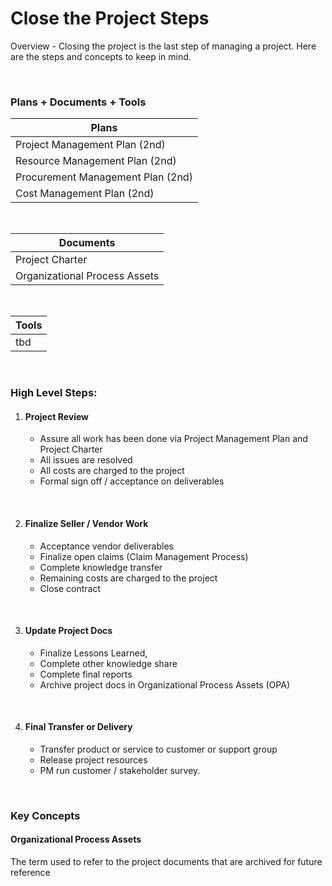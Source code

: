 # Close the Project Steps

Overview - Closing the project is the last step of managing a project. Here are the steps and concepts to keep in mind.

<br>

### Plans + Documents + Tools

| Plans                             |
| --------------------------------- |
| Project Management Plan (2nd)     |
| Resource Management Plan (2nd)    |
| Procurement Management Plan (2nd) |
| Cost Management Plan (2nd)        |

<br>

| Documents                     |
| ----------------------------- |
| Project Charter               |
| Organizational Process Assets |

<br>

| Tools |
| ----- |
| tbd   |

<br/>

### High Level Steps:

1. #### Project Review

   - Assure all work has been done via Project Management Plan and Project Charter
   - All issues are resolved
   - All costs are charged to the project
   - Formal sign off / acceptance on deliverables

<br>

2. #### Finalize Seller / Vendor Work
   - Acceptance vendor deliverables
   - Finalize open claims (Claim Management Process)
   - Complete knowledge transfer
   - Remaining costs are charged to the project
   - Close contract

<br>

3. #### Update Project Docs
   - Finalize Lessons Learned,
   - Complete other knowledge share
   - Complete final reports
   - Archive project docs in Organizational Process Assets (OPA)

<br>

4. #### Final Transfer or Delivery
   - Transfer product or service to customer or support group
   - Release project resources
   - PM run customer / stakeholder survey.

<br>

### Key Concepts

#### Organizational Process Assets

The term used to refer to the project documents that are archived for future reference
